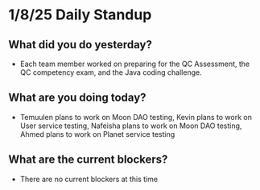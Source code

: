 # 1/8/25 Daily Standup

## What did you do yesterday?
- Each team member worked on preparing for the QC Assessment, the QC competency exam, and 
    the Java coding challenge.

## What are you doing today?
- Temuulen plans to work on Moon DAO testing, Kevin plans to work on User service testing,
  Nafeisha plans to work on Moon DAO testing, Ahmed plans to work on Planet service testing

## What are the current blockers?
- There are no current blockers at this time
